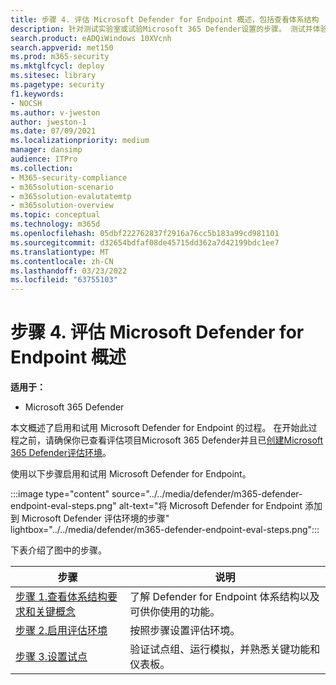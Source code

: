```yaml
---
title: 步骤 4. 评估 Microsoft Defender for Endpoint 概述，包括查看体系结构
description: 针对测试实验室或试验Microsoft 365 Defender设置的步骤。 测试并体验安全解决方案如何设计用于保护组织中设备、标识、数据和应用。
search.product: eADQiWindows 10XVcnh
search.appverid: met150
ms.prod: m365-security
ms.mktglfcycl: deploy
ms.sitesec: library
ms.pagetype: security
f1.keywords:
- NOCSH
ms.author: v-jweston
author: jweston-1
ms.date: 07/09/2021
ms.localizationpriority: medium
manager: dansimp
audience: ITPro
ms.collection:
- M365-security-compliance
- m365solution-scenario
- m365solution-evalutatemtp
- m365solution-overview
ms.topic: conceptual
ms.technology: m365d
ms.openlocfilehash: 05dbf222762837f2916a76cc5b183a99cd981101
ms.sourcegitcommit: d32654bdfaf08de45715dd362a7d42199bdc1ee7
ms.translationtype: MT
ms.contentlocale: zh-CN
ms.lasthandoff: 03/23/2022
ms.locfileid: "63755103"
---
```

# <a name="step-4-evaluate-microsoft-defender-for-endpoint-overview"></a>步骤 4. 评估 Microsoft Defender for Endpoint 概述

**适用于：**

- Microsoft 365 Defender


本文概述了启用和试用 Microsoft Defender for Endpoint 的过程。 在开始此过程之前，请确保你已查看评估项目Microsoft 365 Defender并且已[创建Microsoft 365 Defender评估环境](eval-create-eval-environment.md)。[](eval-overview.md) 
<br>

使用以下步骤启用和试用 Microsoft Defender for Endpoint。

:::image type="content" source="../../media/defender/m365-defender-endpoint-eval-steps.png" alt-text="将 Microsoft Defender for Endpoint 添加到 Microsoft Defender 评估环境的步骤" lightbox="../../media/defender/m365-defender-endpoint-eval-steps.png":::


下表介绍了图中的步骤。

 |步骤   |说明
|---------|---------|
| [步骤 1.查看体系结构要求和关键概念](eval-defender-endpoint-architecture.md)    | 了解 Defender for Endpoint 体系结构以及可供你使用的功能。       |
|[步骤 2.启用评估环境](eval-defender-endpoint-enable-eval.md)     |   按照步骤设置评估环境。      |
|[步骤 3.设置试点 ](eval-defender-endpoint-pilot.md)    |    验证试点组、运行模拟，并熟悉关键功能和仪表板。 |
